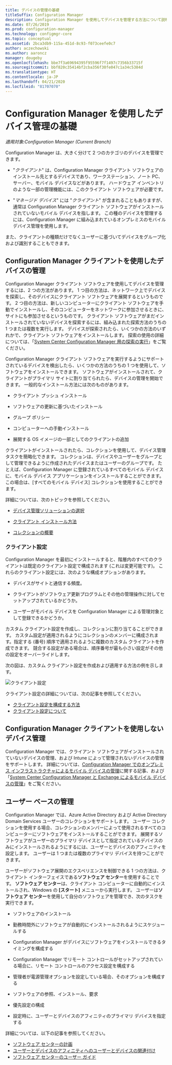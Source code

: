 ```yaml
---
title: デバイスの管理の基礎
titleSuffix: Configuration Manager
description: Configuration Manager を使用してデバイスを管理する方法について説明します。
ms.date: 07/26/2019
ms.prod: configuration-manager
ms.technology: configmgr-core
ms.topic: conceptual
ms.assetid: 2bca3db9-115a-451d-8c93-f073ceefe0c7
author: aczechowski
ms.author: aaroncz
manager: dougeby
ms.openlocfilehash: bbe7f3a69694395f95596f7f1497c7356b33715f
ms.sourcegitcommit: bbf820c35414bf2cba356f30fe047c1a34c5384d
ms.translationtype: HT
ms.contentlocale: ja-JP
ms.lasthandoff: 04/21/2020
ms.locfileid: "81707070"
---
```

# <a name="fundamentals-of-managing-devices-with-configuration-manager"></a>Configuration Manager を使用したデバイス管理の基礎

*適用対象:Configuration Manager (Current Branch)*

Configuration Manager は、大きく分けて 2 つのカテゴリのデバイスを管理できます。

- "*クライアント*" は、Configuration Manager クライアント ソフトウェアのインストール先とするデバイスであり、ワークステーション、ノート PC、サーバー、モバイル デバイスなどがあります。 ハードウェア インベントリのような一部の管理機能には、このクライアント ソフトウェアが必要です。  

- "*マネージド デバイス*" には "*クライアント*" が含まれることもありますが、通常は Configuration Manager クライアント ソフトウェアがインストールされていないモバイル デバイスを指します。 この種のデバイスを管理するには、Configuration Manager に組み込まれているオンプレミスのモバイル デバイス管理を使用します。

また、クライアントの種類だけでなくユーザーに基づいてデバイスをグループ化および識別することもできます。

## <a name="managing-devices-with-the-configuration-manager-client"></a>Configuration Manager クライアントを使用したデバイスの管理

Configuration Manager クライアント ソフトウェアを使用してデバイスを管理するには、2 つの方法があります。 1 つ目の方法は、ネットワーク上でデバイスを探索し、そのデバイスにクライアント ソフトウェアを展開するというものです。 2 つ目の方法は、新しいコンピューターにクライアント ソフトウェアを手動でインストールし、そのコンピューターをネットワークに参加させるときに、サイトにも参加させるというものです。 クライアント ソフトウェアがまだインストールされていないデバイスを探索するには、組み込まれた探索方法のうちの 1 つまたは複数を実行します。 デバイスが探索されたら、いくつかの方法のいずれかで、クライアント ソフトウェアをインストールします。 探索の使用の詳細については、「[System Center Configuration Manager 用の探索の実行](../servers/deploy/configure/run-discovery.md)」をご覧ください。  

Configuration Manager クライアント ソフトウェアを実行するようにサポートされているデバイスを検出したら、いくつかの方法のうちの 1 つを使用して、ソフトウェアをインストールできます。 ソフトウェアがインストールされて、クライアントがプライマリ サイトに割り当てられたら、デバイスの管理を開始できます。 一般的なインストール方法には次のものがあります。

- クライアント プッシュ インストール

- ソフトウェアの更新に基づいたインストール

- グループ ポリシー

- コンピューターへの手動インストール

- 展開する OS イメージの一部としてのクライアントの追加  

クライアントがインストールされたら、コレクションを使用して、デバイス管理タスクを簡略化できます。 コレクションは、デバイスやユーザーをグループとして管理できるように作成されたデバイスまたはユーザーのグループです。 たとえば、Configuration Manager に登録されているすべてのモバイル デバイスに、モバイル デバイス アプリケーションをインストールすることができます。 この場合は、[すべてのモバイル デバイス] コレクションを使用することができます。  

詳細については、次のトピックを参照してください。  

- [デバイス管理ソリューションの選択](../plan-design/choose-a-device-management-solution.md)  

- [クライアント インストール方法](../clients/deploy/plan/client-installation-methods.md)  

- [コレクションの概要](../clients/manage/collections/introduction-to-collections.md)  

### <a name="client-settings"></a>クライアント設定

Configuration Manager を最初にインストールすると、階層内のすべてのクライアントは既定のクライアント設定で構成されます (これは変更可能です)。 これらのクライアント設定には、次のような構成オプションがあります。

- デバイスがサイトと通信する頻度。

- クライアントがソフトウェア更新プログラムとその他の管理操作に対してセットアップされているかどうか。

- ユーザーがモバイル デバイスを Configuration Manager による管理対象として登録できるかどうか。  

カスタム クライアント設定を作成し、コレクションに割り当てることができます。 カスタム設定が適用されるようにコレクションのメンバーに構成されます。指定する (番号) 順序で適用されるように複数のカスタム クライアントを作成できます。 競合する設定がある場合は、順序番号が最も小さい設定がその他の設定をオーバーライドします。  

次の図は、カスタム クライアント設定を作成および適用する方法の例を示します。  

![クライアント設定](media/ClientSettings.gif)  

クライアント設定の詳細については、次の記事を参照してください。

- [クライアント設定を構成する方法](../clients/deploy/configure-client-settings.md)
- [クライアント設定について](../clients/deploy/about-client-settings.md)


## <a name="managing-devices-without-the-configuration-manager-client"></a>Configuration Manager クライアントを使用しないデバイス管理

Configuration Manager では、クライアント ソフトウェアがインストールされていないデバイスの管理、および Intune によって管理されないデバイスの管理をサポートします。 詳細については、[Configuration Manager でのオンプレミス インフラストラクチャによるモバイル デバイスの管理](../../mdm/understand/manage-mobile-devices-with-on-premises-infrastructure.md)に関する記事、および「[System Center Configuration Manager と Exchange によるモバイル デバイスの管理](../../mdm/deploy-use/manage-mobile-devices-with-exchange-activesync.md)」をご覧ください。  

## <a name="user-based-management"></a>ユーザー ベースの管理

Configuration Manager では、Azure Active Directory および Active Directory Domain Services ユーザーのコレクションをサポートします。 ユーザー コレクションを使用する場合、コレクションのメンバーによって使用されるすべてのコンピューターにソフトウェアをインストールすることができます。 展開するソフトウェアがユーザーのプライマリ デバイスとして指定されているデバイスのみにインストールされるようにするには、ユーザーとデバイスのアフィニティを設定します。 ユーザーは 1 つまたは複数のプライマリ デバイスを持つことができます。  

ユーザーがソフトウェア展開のエクスペリエンスを制御できる 1 つの方法は、クライアント インターフェイスである**ソフトウェア センター**を使用することです。 **ソフトウェア センター**は、クライアント コンピューターに自動的にインストールされ、Windows の **[スタート]** メニューから実行します。 ユーザーは**ソフトウェア センター**を使用して自分のソフトウェアを管理でき、次のタスクを実行できます。  

- ソフトウェアのインストール  

- 勤務時間外にソフトウェアが自動的にインストールされるようにスケジュールする  

- Configuration Manager がデバイスにソフトウェアをインストールできるタイミングを構成する  

- Configuration Manager でリモート コントロールがセットアップされている場合に、リモート コントロールのアクセス設定を構成する  

- 管理者が電源管理オプションを設定している場合、そのオプションを構成する  

- ソフトウェアの参照、インストール、要求

- 優先設定の構成

- 設定時に、ユーザーとデバイスのアフィニティのプライマリ デバイスを指定する

詳細については、以下の記事を参照してください。

- [ソフトウェア センターの計画](../../apps/plan-design/plan-for-software-center.md)
- [ユーザーとデバイスのアフィニティへのユーザーとデバイスの関連付け](../../apps/deploy-use/link-users-and-devices-with-user-device-affinity.md)
- [ソフトウェア センターのユーザー ガイド](software-center.md)
